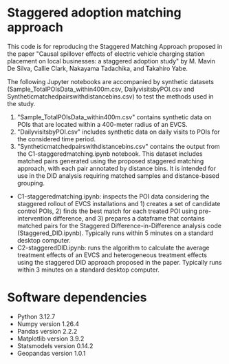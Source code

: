 # Staggered adoption matching approach
This code is for reproducing the Staggered Matching Approach proposed in the paper "Causal spillover effects of electric vehicle charging station placement on local businesses: a staggered adoption study" by M. Mavin De Silva, Callie Clark, Nakayama Tadachika, and Takahiro Yabe.

The following Jupyter notebooks are accompanied by synthetic datasets (Sample_TotalPOIsData_within400m.csv, DailyvisitsbyPOI.csv and Syntheticmatchedpairswithdistancebins.csv) to test the methods used in the study.

1. "Sample_TotalPOIsData_within400m.csv" contains synthetic data on POIs that are located within a 400-meter radius of an EVCS.    
2. "DailyvisitsbyPOI.csv" includes synthetic data on daily visits to POIs for the considered time period.    
3. "Syntheticmatchedpairswithdistancebins.csv" contains the output from the C1-staggeredmatching.ipynb notebook. This dataset includes matched pairs generated using the proposed staggered matching approach, with each pair annotated by distance bins. It is intended for use in the DID analysis requiring matched samples and distance-based grouping. 

- C1-staggeredmatching.ipynb: inspects the POI data considering the staggered rollout of EVCS installations and 1) creates a set of candidate control POIs, 2) finds the best match for each treated POI using pre-intervention difference, and 3) prepares a dataframe that contains matched pairs for the Staggered Difference-in-Difference analysis code (Staggered_DID.ipynb). Typically runs within 5 minutes on a standard desktop computer.
- C2-staggeredDID.ipynb: runs the algorithm to calculate the average treatment effects of an EVCS and heterogeneous treatment effects using the staggered DID approach proposed in the paper. Typically runs within 3 minutes on a standard desktop computer.

# Software dependencies
- Python 3.12.7
- Numpy version 1.26.4
- Pandas version 2.2.2
- Matplotlib version 3.9.2
- Statsmodels version 0.14.2
- Geopandas version 1.0.1



